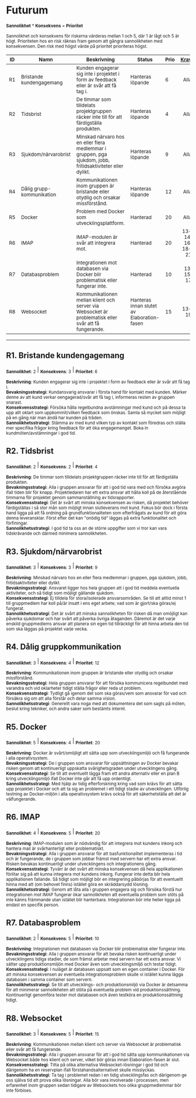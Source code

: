 # Futurum

<sub>**Sannolikhet** * **Konsekvens** = **Prioritet**</sub>

<sub>Sannolikhet och konsekvens för riskerna värderas mellan 1 och 5, där 1 är lågt och 5 är högt. Prioriteten hos en risk räknas fram genom att gångra sannolikheten med konsekvensen. Den risk med högst värde på prioritet prioriteras högst.</sub>

|<sub>ID</sub>|<sub>Namn</sub>|<sub>Beskrivning</sub>|<sub>Status</sub>|<sub>Prio</sub>|<sub>[Krav](https://github.com/1dv611-futurum-project/dokumentation/blob/master/inlämningar/inception/Kravspecifikation.md)</sub>|
|----|-----------|-----------|-----------|--|--:|
|<sub>R1</sub>|<sub>Bristande kundengagemang</sub>|<sub>Kunden engagerar sig inte i projektet i form av feedback eller är svår att få tag i.</sub>|<sub>Hanteras löpande</sub>|<sub>6</sub>|<sub>Alla</sub>|
|<sub>R2</sub>|<sub>Tidsbrist</sub>|<sub>De timmar som tilldelats projektgruppen räcker inte till för att färdigställa produkten.</sub>|<sub>Hanteras löpande</sub>|<sub>4</sub>|<sub>Alla</sub>|
|<sub>R3</sub>|<sub>Sjukdom/närvarobrist</sub>|<sub>Minskad närvaro hos en eller flera medlemmar i gruppen, pga sjukdom, jobb, fritidsaktiviteter eller dylikt.</sub>|<sub>Hanteras löpande</sub>|<sub>9</sub>|<sub>Alla</sub>|
|<sub>R4</sub>|<sub>Dålig grupp-kommunikation</sub>|<sub>Kommunikationen inom gruppen är bristande eller otydlig och orsakar missförstånd.</sub>|<sub>Hanteras löpande</sub>|<sub>12</sub>|<sub>Alla</sub>|
|<sub>R5</sub>|<sub>Docker</sub>|<sub>Problem med Docker som utvecklingsplattform.</sub>|<sub>Hanterad</sub>|<sub>20</sub>|<sub>Alla</sub>|
|<sub>R6</sub>|<sub>IMAP</sub>|<sub>IMAP-modulen är svår att integrera mot.</sub>|<sub>Hanterad</sub>|<sub>20</sub>|<sub>13-14, 16, 18-21</sub>|
|<sub>R7</sub>|<sub>Databasproblem</sub>|<sub>Integrationen mot databasen via Docker blir problematisk eller fungerar inte.</sub>|<sub>Hanterad</sub>|<sub>10</sub>|<sub>13, 15, 17</sub>|
|<sub>R8</sub>|<sub>Websocket</sub>|<sub>Kommunikationen mellan klient och server via Websocket är problematisk eller svår att få fungerande.</sub>|<sub>Hanteras innan slutet av Elaboration-fasen</sub>|<sub>15</sub>|<sub>13-19</sub>|



***

## R1. Bristande kundengagemang
<sub>**Sannolikhet**: 2</sub> | <sub>**Konsekvens**: 3</sub> | <sub>**Prioritet**: 6</sub>

<sub>**Beskrivning**: Kunden engagerar sig inte i projektet i form av feedback eller är svår att få tag i.
<br/>**Bevakningsstrategi**: Kundansvarig ansvarar i första hand för kontakt med kunden. Märker denne av att kund verkar oengagerad/svår att få tag i, informeras resten av gruppen snarast.
<br/>**Konsekvensstrategi**: Försöka hålla regelbundna avstämningar med kund och på dessa ta upp allt oklart som uppkommit/vilken feedback som önskas. Samla så mycket som möjligt på en gång när man ändå har kunden på tråden.
<br/>**Sannolikhetsstrategi**: Stämma av med kund vilken typ av kontakt som föredras och ställa mer specifika frågor kring feedback för att öka engagemanget. Boka in kundmöten/avstämningar i god tid.</sub>

## R2. Tidsbrist
<sub>**Sannolikhet**: 2</sub> | <sub>**Konsekvens**: 2</sub> | <sub>**Prioritet**: 4</sub>

<sub>**Beskrivning**: De timmar som tilldelats projektgruppen räcker inte till för att färdigställa produkten.
<br/>**Bevakningsstrategi**: Alla i gruppen ansvarar för att i god tid vara med och försöka avgöra ifall tiden blir för knapp. Projektledaren har ett extra ansvar att hålla koll på de återstående timmarna för projektet genom sammanställning av tidsrapporter.
<br/>**Konsekvensstrategi**: Det är svårt att minska konsekvensen av risken, då projektet behöver färdigställas i så stor mån som möjligt innan slutleverans mot kund. Fokus bör dock i första hand ligga på att få ordning på grundfunktionaliteten som efterfrågats av kund för att göra denna leveransklar. Först efter det kan "onödig tid" läggas på extra funktionalitet och förfiningar.
<br/>**Sannolikhetsstrategi**: I god tid ta oss an de större uppgifter som vi tror kan vara tidskrävande och därmed minimera sannolikheten.</sub>

## R3. Sjukdom/närvarobrist
<sub>**Sannolikhet**: 3</sub> | <sub>**Konsekvens**: 3</sub> | <sub>**Prioritet**: 9</sub>

<sub>**Beskrivning**: Minskad närvaro hos en eller flera medlemmar i gruppen, pga sjukdom, jobb, fritidsaktiviteter eller dylikt.
<br/>**Bevakningsstrategi**: Ansvaret ligger hos hela gruppen att i god tid meddela eventuella aktiviteter, och så tidigt som möjligt gällande sjukdom.
<br/>**Konsekvensstrategi**: Ej tilldela för stora/isolerade ansvarsområden. Se till att alltid minst 1 till gruppmedlem har koll på/är insatt i ens eget arbete; vad som är gjort/ska göras/ej fungerat.
<br/>**Sannolikhetsstrategi**: Det är svårt att minska sannolikheten för risken då man omöjligt kan påverka sjukdomar och har svårt att påverka övriga åtaganden. Däremot är det varje enskild gruppmedlems ansvar att planera sin egen tid tillräckligt för att hinna arbeta den tid som ska läggas på projektet varje vecka.</sub>

## R4. Dålig gruppkommunikation
<sub>**Sannolikhet**: 3</sub> | <sub>**Konsekvens**: 4</sub> | <sub>**Prioritet**: 12</sub>

<sub>**Beskrivning**: Kommunikationen inom gruppen är bristande eller otydlig och orsakar missförstånd.
<br/>**Bevakningsstrategi**: Hela gruppen ansvarar för att försöka kommunicera regelbundet med varandra och vid oklarheter tidigt ställa frågor eller reda ut problem.
<br/>**Konsekvensstrategi**: Tydligt gå igenom det som ska göras/vem som ansvarar för vad och försäkra sig om att alla förstår och delar samma vision.
<br/>**Sannolikhetsstrategi**: Generellt vara noga med att dokumentera det som sagts på möten, beslut kring tekniker, och andra saker som bestämts internt.</sub>

## R5. Docker
<sub>**Sannolikhet**: 5</sub> | <sub>**Konsekvens**: 4</sub> | <sub>**Prioritet**: 20</sub>

<sub>**Beskrivning**: Docker är svårt/omöjligt att sätta upp som utvecklingsmiljö och få fungerande i alla operativsystem.
<br/>**Bevakningsstrategi**: De i gruppen som ansvarar för uppsättningen av Docker bevakar risken genom att kontinuerligt uppskatta svårighetsgraden under utvecklingens gång.
<br/>**Konsekvensstrategi**: Se till att eventuellt lägga fram ett andra alternativ eller en plan B kring utvecklingsmiljö ifall Docker inte går att få upp ordentligt.
<br/>**Sannolikhetsstrategi**: Med hjälp av tidig efterforskning kring vad som krävs för att sätta upp projektet i Docker och att ta sig an problemet i ett tidigt stadie av utvecklingen. Utförlig testning av Docker-miljön i alla operativsystem krävs också för att säkerhetställa att det är välfungerande.</sub>

## R6. IMAP
<sub>**Sannolikhet**: 4</sub> | <sub>**Konsekvens**: 5</sub> | <sub>**Prioritet**: 20</sub>

<sub>**Beskrivning**: IMAP-modulen som är nödvändig för att integrera mot kundens inkorg och hantera mail är svårhanterligt eller problematiskt.
<br/>**Bevakningsstrategi**: Alla i gruppen ansvarar för att basfunktionalitet implementeras i tid och är fungerande, de i gruppen som jobbar främst med servern har ett extra ansvar. Risken bevakas kontinuerligt under utvecklingens och integrationens gång.
<br/>**Konsekvensstrategi**: Tyvärr är det svårt att minska konsekvensen då hela applikationen förlitar sig på att kunna integrera mot kundens inkorg. Fungerar inte detta blir hela applikationen fallande. Så tidigt som möjligt bör en integrering påbörjas för att eventuellt hinna med att (om behovet finns) istället göra en skräddarsydd lösning.
<br/>**Sannolikhetsstrategi**: Genom att låta alla i gruppen engagera sig och försöka förstå hur integrationen mot IMAP fungerar ökar sannolikheten att eventuella problem som stöts på inte känns främmande utan istället blir hanterbara. Integrationen bör inte heller ligga på endast en specifik person.</sub>

## R7. Databasproblem
<sub>**Sannolikhet**: 2</sub> | <sub>**Konsekvens**: 5</sub> | <sub>**Prioritet**: 10</sub>

<sub>**Beskrivning**: Integrationen mot databasen via Docker blir problematisk eller fungerar inte.
<br/>**Bevakningsstrategi**: Alla i gruppen ansvarar för att bevaka risken kontinuerligt under utvecklingens tidiga stadier, de som främst arbetar med servern har ett extra ansvar. Vi sätter upp produktionsmiljön med Docker även som utvecklingsmiljö och testar tidigt.
<br/>**Konsekvensstrategi**: I nuläget är databasen uppsatt som en egen container i Docker. För att minska konsekvensen av eventuella integrationsproblem skulle vi istället kunna lägga databasen i samma container som servern.
<br/>**Sannolikhetsstrategi**: Se till att utvecklings- och produktionsmiljö via Docker är detsamma för att minimerar sannolikheten att stöta på eventuella problem vid produktionssättning. Kontinuerligt genomföra tester mot databasen och även testköra en produktionssättning tidigt.</sub>

## R8. Websocket
<sub>**Sannolikhet**: 3</sub> | <sub>**Konsekvens**: 5</sub> | <sub>**Prioritet**: 15</sub>

<sub>**Beskrivning**: Kommunikationen mellan klient och server via Websocket är problematisk eller svår att få fungerande.
<br/>**Bevakningsstrategi**: Alla i gruppen ansvarar för att i god tid sätta upp kommunikationen via Websocket både hos klient och server, vilket bör göras innan Elaboration-fasen är slut.
<br/>**Konsekvensstrategi**: Titta på olika alternativa Websocket-lösningar i god tid och därigenom ha en reservplan ifall förstahandsalternativet skulle misslyckas.
<br/>**Sannolikhetsstrategi**: Ta tag i problemet redan i en tidig utvecklingsfas och därigenom ge oss själva tid att prova olika lösningar. Alla bör vara involverade i processen, men erfarenhet inom gruppen sedan tidigare av Websockets hos olika gruppmedlemmar bör inte förbises.</sub>
